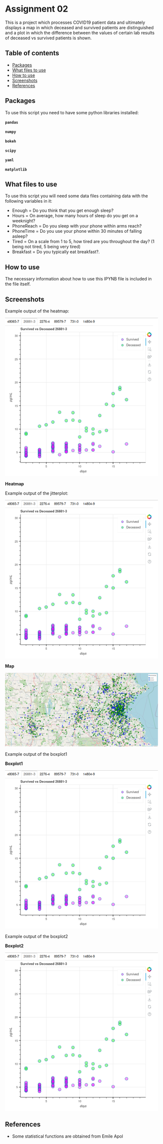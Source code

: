 # Assignment 02
This is a project which processes COVID19 patient data and ultimately displays a map in which deceased and survived patients are distinguished 
and a plot in which the difference between the values of certain lab results of deceased vs survived patients is shown.

## Table of contents
- [Packages](#packages)
- [What files to use](#what-files-to-use)
- [How to use](#how-to-use)
- [Screenshots](#screenshots)
- [References](#references)

## Packages
 To use this script you need to have some python libraries installed:

 **```pandas```**
 
 **```numpy```**
 
 **```bokeh```**
 
 **```scipy```** 
 
 **```yaml```** 
 
 **```matplotlib```** 
 

## What files to use
To use this script you will need some data files containing data with the following variables in it:

- Enough = Do you think that you get enough sleep?
- Hours = On average, how many hours of sleep do you get on a weeknight?
- PhoneReach = Do you sleep with your phone within arms reach?
- PhoneTime = Do you use your phone within 30 minutes of falling asleep?
- Tired = On a scale from 1 to 5, how tired are you throughout the day? (1 being not tired, 5 being very tired)
- Breakfast = Do you typically eat breakfast?.


## How to use
The necessary information about how to use this IPYNB file is included in the file itself.

## Screenshots

Example output of the heatmap:

![Plot](https://raw.githubusercontent.com/josvandam0/Assignment2-Programming-II/main/example%20plot.png)

**Heatmap**

Example output of the jitterplot:

![Plot](https://raw.githubusercontent.com/josvandam0/Assignment2-Programming-II/main/example%20plot.png)

**Map**

![Plot](https://raw.githubusercontent.com/josvandam0/Assignment2-Programming-II/main/example%20map.png)

Example output of the boxplot1

**Boxplot1**

![Plot](https://raw.githubusercontent.com/josvandam0/Assignment2-Programming-II/main/example%20plot.png)

Example output of the boxplot2

**Boxplot2**

![Plot](https://raw.githubusercontent.com/josvandam0/Assignment2-Programming-II/main/example%20plot.png)

## References
- Some statistical functions are obtained from Emile Apol

